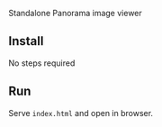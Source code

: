 Standalone Panorama image viewer

## Install

No steps required

## Run

Serve `index.html` and open in browser.

